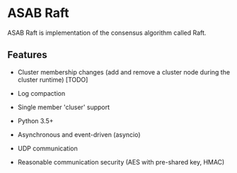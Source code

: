 # ASAB Raft

ASAB Raft is implementation of the consensus algorithm called Raft.


## Features

 - Cluster membership changes (add and remove a cluster node during the cluster runtime) [TODO]
 - Log compaction
 - Single member 'cluser' support

 - Python 3.5+
 - Asynchronous and event-driven (asyncio)

 - UDP communication
 - Reasonable communication security (AES with pre-shared key, HMAC)
